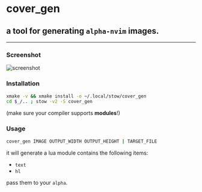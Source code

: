 # **cover_gen**

## a tool for generating `alpha-nvim` images.

---

### Screenshot

![screenshot](https://raw.github.com/wppopqpu/cover_gen/main/assets/screenshot.png)

### Installation

```sh
xmake -v && xmake install -o ~/.local/stow/cover_gen
cd $_/.. ; stow -v2 -S cover_gen
```
(make sure your compiler supports **modules**!)

### Usage

```sh
cover_gen IMAGE OUTPUT_WIDTH OUTPUT_HEIGHT | TARGET_FILE
```

it will generate a lua module contains the following items:

- `text`
- `hl`

pass them to your `alpha`.
